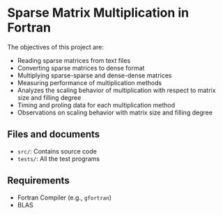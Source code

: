 # Sparse Matrix Multiplication in Fortran

The objectives of this project are:
- Reading sparse matrices from text files
- Converting sparse matrices to dense format
- Multiplying sparse-sparse and dense-dense matrices
- Measuring performance of multiplication methods
- Analyzes the scaling behavior of multiplication with respect to matrix size and filling degree
- Timing and proling data for each multiplication method
- Observations on scaling behavior with matrix size and filling degree
  
## Files and documents
- `src/`: Contains source code
- `tests/`: All the test programs

## Requirements
- Fortran Compiler (e.g., `gfortran`)
- BLAS
